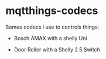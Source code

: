 # mqtthings-codecs

Somes codecs i use to controls things:

* Bosch AMAX with a shelly Uni

* Door Roller with a Shelly 2.5 Switch
